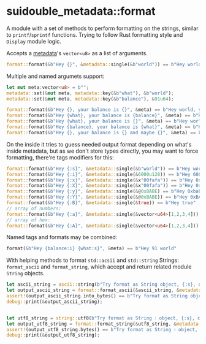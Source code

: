 # suidouble_metadata::format

A module with a set of methods to perform formatting on the strings, similar to `printf`/`sprintf` functions. Trying to follow Rust formatting style and `Display` module logic.

Accepts a [metadata](../../)'s `vector<u8>` as a list of arguments.

```rust
format::format(&b"Hey {}", &metadata::single(&b"world")) == b"Hey world"
```

Multiple and named argumets support:

```rust
let mut meta:vector<u8> = b"";
metadata::set(&mut meta, metadata::key(&b"what"), &b"world");
metadata::set(&mut meta, metadata::key(&b"balance"), &91u64);

format::format(&b"Hey {}, your balance is {}", &meta) == b"Hey world, your balance is 91" 
format::format(&b"Hey {what}, your balance is {balance}", &meta) == b"Hey world, your balance is 91" 
format::format(&b"Hey {what}, your balance is {}", &meta) == b"Hey world, your balance is world"  // same as in Rust, named-nonamed flow
format::format(&b"Hey {balance}, your balance is {what}", &meta) == b"Hey 91, your balance is world" 
format::format(&b"Hey {}, your balance is {} and maybe {}", &meta) == b"Hey world, your balance is 91 and maybe {???}" 
```

On the inside it tries to guess needed output format depending on what's inside metadata, but as we don't store types directly, you may want 
to force formatting, there're tags modifiers for this:

```rust
format::format(&b"Hey {:s}", &metadata::single(&b"world")) == b"Hey world"     // string
format::format(&b"Hey {:i}", &metadata::single(&6000u128)) == b"Hey 6000"      // integer, works for any u, u8...u256 
format::format(&b"Hey {:x}", &metadata::single(&x"00fafa")) == b"Hey 0x00fafa" // as hex
format::format(&b"Hey {:X}", &metadata::single(&x"00fafa")) == b"Hey 0x00FAFA" // as hex uppercased
format::format(&b"Hey {:y}", &metadata::single(&@0xBABE) == b"Hey 0xbabe"  // as hex without leading empty bytes
format::format(&b"Hey {:Y}", &metadata::single(&@0xBABE)) == b"Hey 0xBABE" // as hex without leading empty bytes
format::format(&b"Hey {:B}", &metadata::single(&true)) == b"Hey true"      // boolean
// array of numbers:
format::format(&b"Hey {:a}", &metadata::single(&vector<u64>[1,2,3,4])) == b"Hey [1, 2, 3, 4]" 
// array of hex:
format::format(&b"Hey {:A}", &metadata::single(&vector<u64>[1,2,3,4])) == b"Hey [0x01, 0x02, 0x03, 0x04, 0xff]"
```

Named tags and formats may be combined:

```rust
format(&b"Hey {balance:i} {what:s}", &meta) == b"Hey 91 world"
```

With helping methods to format `std::acsii` and `std::string` Strings: `format_ascii` and `format_string`, which accept and return related module `String` objects.

```rust
let ascii_string = ascii::string(b"Try format as String object, {:s}, ok?");
let output_ascii_string = format::format_ascii(&ascii_string, &metadata::single(&b"world"));
assert!(output_ascii_string.into_bytes() == b"Try format as String object, world, ok?", 0);
debug::print(&output_ascii_string);


let utf8_string = string::utf8(b"Try format as String 💧 object, {:s}, ok?");
let output_utf8_string = format::format_string(&utf8_string, &metadata::single(&b"w🌐rld"));
assert!(output_utf8_string.bytes() == b"Try format as String 💧 object, w🌐rld, ok?", 0);
debug::print(&output_utf8_string);
```